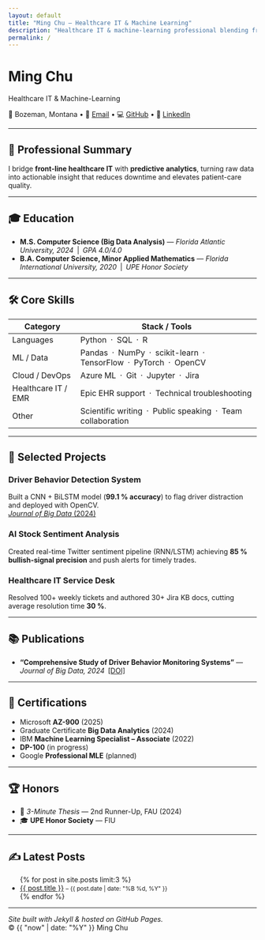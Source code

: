 ```yaml
---
layout: default
title: "Ming Chu — Healthcare IT & Machine Learning"
description: "Healthcare IT & machine-learning professional blending frontline support with data-driven innovation to improve patient care."
permalink: /
---
```


# **Ming Chu**  
Healthcare IT & Machine-Learning

📍 Bozeman, Montana  •  📧 [Email](mailto:mingcomputerscience@gmail.com)  •  💻 [GitHub](https://github.com/mingislight)  •  🔗 [LinkedIn](https://www.linkedin.com/in/mingislight)

---

## 🧠 Professional Summary

I bridge **front-line healthcare IT** with **predictive analytics**, turning raw data into actionable insight that reduces downtime and elevates patient-care quality.

---

## 🎓 Education

- **M.S. Computer Science (Big Data Analysis)** — *Florida Atlantic University, 2024* | *GPA 4.0/4.0*  
- **B.A. Computer Science, Minor Applied Mathematics** — *Florida International University, 2020* | *UPE Honor Society*

---

## 🛠️ Core Skills

| **Category**             | **Stack / Tools**                                   |
|--------------------------|-----------------------------------------------------|
| Languages                | Python · SQL · R                                    |
| ML / Data                | Pandas · NumPy · scikit-learn · TensorFlow · PyTorch · OpenCV |
| Cloud / DevOps           | Azure ML · Git · Jupyter · Jira                      |
| Healthcare IT / EMR      | Epic EHR support · Technical troubleshooting         |
| Other                    | Scientific writing · Public speaking · Team collaboration |

---

## 💼 Selected Projects

### Driver Behavior Detection System  
Built a CNN + BiLSTM model (**99.1 % accuracy**) to flag driver distraction and deployed with OpenCV.  
[*Journal of Big Data* (2024)](https://doi.org/10.1186/s40537-024-00890-0)

### AI Stock Sentiment Analysis  
Created real-time Twitter sentiment pipeline (RNN/LSTM) achieving **85 % bullish-signal precision** and push alerts for timely trades.

### Healthcare IT Service Desk  
Resolved 100+ weekly tickets and authored 30+ Jira KB docs, cutting average resolution time **30 %**.

---

## 📚 Publications

- **“Comprehensive Study of Driver Behavior Monitoring Systems”** — *Journal of Big Data, 2024* [[DOI]](https://doi.org/10.1186/s40537-024-00890-0)

---

## 🧾 Certifications

- Microsoft **AZ-900** (2025)  
- Graduate Certificate **Big Data Analytics** (2024)  
- IBM **Machine Learning Specialist – Associate** (2022)  
- **DP-100** (in progress)  
- Google **Professional MLE** (planned)

---

## 🏆 Honors

- 🥉 *3-Minute Thesis* — 2nd Runner-Up, FAU (2024)  
- 🎓 **UPE Honor Society** — FIU

---

## ✍️ Latest Posts

<ul>
  {% for post in site.posts limit:3 %}
    <li><a href="{{ post.url }}">{{ post.title }}</a> <small>– {{ post.date | date: "%B %d, %Y" }}</small></li>
  {% endfor %}
</ul>

---

*Site built with Jekyll & hosted on GitHub Pages.*  
© {{ "now" | date: "%Y" }} Ming Chu
